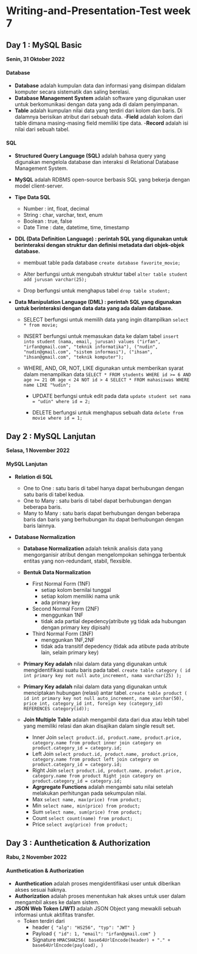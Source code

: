 
# Writing-and-Presentation-Test week 7
## Day 1 : MySQL Basic
**Senin, 31 Oktober 2022**
#### **Database**
- **Database** adalah kumpulan data dan informasi yang disimpan didalam komputer secara sistematik dan saling berelasi.
- **Database Management System** adalah software yang digunakan user untuk berkomunikasi dengan data yang ada di dalam penyimpanan.
- **Table** adalah kumpulan nilai data yang terdiri dari kolom dan baris. Di dalamnya berisikan atribut dari sebuah data.
-**Field** adalah kolom dari table dimana masing-masing field memiliki tipe data.
-**Record** adalah isi nilai dari sebuah tabel.
#### **SQL**
- **Structured Query Language (SQL)** adalah bahasa query yang digunakan mengelola database dan interaksi di Relational Database Management System.
- **MySQL** adalah RDBMS open-source berbasis SQL yang bekerja dengan model client-server.
- **Tipe Data SQL**
    - Number : int, float, decimal
    - String : char, varchar, text, enum
    - Boolean : true, false
    - Date Time : date, datetime, time, timestamp

- **DDL (Data Definition Language) : perintah SQL yang digunakan untuk berinteraksi dengan struktur dan definisi metadata dari objek-objek database.**
    - membuat table pada database
    ``
    create database favorite_movie;
    ``

     - Alter berfungsi untuk mengubah struktur tabel
    ``
    alter table student add jurusan varchar(25);
    ``
    
     - Drop berfungsi untuk menghapus tabel
    ``
    drop table student;
    ``
    
- **Data Manipulation Language (DML) : perintah SQL yang digunakan untuk berinteraksi dengan data data yang ada dalam database.**
    - SELECT berfungsi untuk memilih data yang ingin ditampilkan
        ``
        select * from movie;
        ``

    - INSERT berfungsi untuk memasukan data ke dalam tabel
        ``
        insert into student (nama, email, jurusan) values
("irfan", "irfan@gmail.com", "teknik informatika"),
("nudin", "nudin@gmail.com", "sistem informasi"),
("ihsan", "ihsan@gmail.com", "teknik komputer");
        ``
    - WHERE, AND, OR, NOT, LIKE digunakan untuk memberikan syarat dalam menampilkan data
        ``
        SELECT * FROM students
        WHERE id >= 6 AND age >= 21 OR age < 24 NOT id > 4
        SELECT * FROM mahasiswas WHERE name LIKE "%udin";
        ``
        
        - UPDATE berfungsi untuk edit pada data
        ``
        update student set nama = "udin" where id = 2;
        ``
        
        - DELETE berfungsi untuk menghapus sebuah data
        ``
        delete from movie where id = 1;
        ``
        
## Day 2 : MySQL Lanjutan
**Selasa, 1 November 2022**
#### **MySQL Lanjutan**
- **Relation di SQL** 
    - One to One : satu baris di tabel hanya dapat berhubungan dengan satu baris di tabel kedua.
    - One to Many : satu baris di tabel  dapat berhubungan dengan beberapa baris.
    - Many to Many : satu baris dapat berhubungan dengan beberapa baris dan baris yang berhubungan itu dapat berhubungan dengan baris lainnya.

- **Database Normalization**
    - **Database Normalization** adalah teknik analisis data yang mengorganisir atribut dengan mengelompokan sehingga terbentuk entitas yang non-redundant, stabil, flexsible.
    - **Bentuk Data Normalization**
        - First Normal Form (1NF)
            - setiap kolom bernilai tunggal
            - setiap kolom memiliki nama unik
            - ada primary key
        - Second Normal Form (2NF)
            - menggunkan 1NF
            -  tidak ada partial depedency(atribute yg tidak ada hubungan dengan primary key dipisah)
        - Third Normal Form (3NF)
            - menggunkan 1NF,2NF
            -  tidak ada transitif depedency (tidak ada atibute pada atribute lain, selain primary key)

    - **Primary Key adalah** nilai dalam data yang digunakan untuk mengidentifikasi suatu baris pada tabel.
     ``
        create table category (
        id int primary key not null auto_increment,
        nama varchar(25)
        );
    ``
    - **Primary Key adalah** nilai dalam data yang digunakan untuk menciptakan hubungan (relasi) antar tabel.
        ``
        create table product (
        id int primary key not null auto_increment,
        name varchar(50),
        price int,
        category_id int,
        foreign key (category_id) REFERENCES category(id));
        ``
    - **Join Multiple Table** adalah mengambil data dari dua atau lebih tabel yang memiliki relasi dan akan disajikan dalam single result set.
        - Inner Join
        ``
        select product.id, product.name, product.price, category.name
        from product inner join category
        on product.category_id = category.id;
        ``
        - Left Join
        ``
        select product.id, product.name, product.price, category.name
        from product left join category
        on product.category_id = category.id;
        ``
        - Right Join
        ``
        select product.id, product.name, product.price, category.name
        from product Right join category
        on product.category_id = category.id;
        ``
        - **Agrgregate Functions** adalah mengambi satu nilai setelah melakukan perhitungan pada sekumpulan nilai.
        - Max
        ``
        select name, max(price) from product;
        ``
         - Min
        ``
        select name, min(price) from product;
        ``
         - Sum
        ``
        select name, sum(price) from product;
        ``
         - Count
        ``
        select count(name) from product;
        ``
         - Price
        ``
        select avg(price) from product;
        ``
        
## Day 3 : Aunthetication & Authorization
**Rabu, 2 November 2022**
#### **Aunthetication & Authorization**
- **Aunthetication** adalah proses mengidentifikasi user untuk diberikan akses sesuai haknya.
- **Authorization** adalah proses menentukan hak akses untuk user dalam mengambil akses ke dalam sistem.
- **JSON Web Token (JWT)** adalah JSON Object yang mewakili sebuah informasi untuk aktifitas transfer.
    - Token terdiri dari
        - header
        ``
        {
          "alg": "HS256",
          "typ": "JWT"
        }
        ``
        - Payload
        ``
        {
            "id": 1,
            "email": "irfan@gmail.com"
        }   
        ``
        - Signature
        ``
         HMACSHA256(
          base64UrlEncode(header) + "." +
          base64UrlEncode(payload),
        )   
        ``